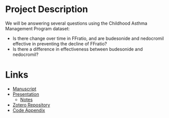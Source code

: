 # Project Description

We will be answering several questions using the Childhood Asthma Management Program dataset:
  * Is there change over time in FFratio, and are budesonide and nedocromil effective in preventing the decline of FFratio?
  * Is there a difference in effectiveness between budesonide and nedocromil?

# Links

 * [Manuscript](https://docs.google.com/document/d/1f82iAfz22OQVLldnrwroW9gOCNOHYjPbv6C_SxLVMtk/edit)
 * [Presentation](https://docs.google.com/presentation/d/1AH4tWLprfIwPo_Jn0p_IJmeW-Cj772ZOlw5reCnXf3U/edit#slide=id.p)
   * [Notes](https://docs.google.com/document/d/1QL5xgcROYV1SJLtieqHZMvgzqvjZjlHeT8EqElHq9Wk/edit)
 * [Zotero Repository](https://www.zotero.org/groups/4528833/camp_project_-_bsta519)
 * [Code Appendix](https://matthew-hoctor.github.io/Respiratory-Infection-Project/code)
